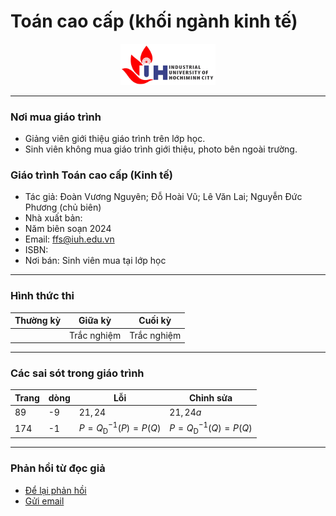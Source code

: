 # Toán cao cấp (khối ngành kinh tế)
<p align="center">
  <img width="30%" src="https://github.com/khoacoban/hamphuc/blob/main/iuh.png">
</p>

-----

### Nơi mua giáo trình
- Giảng viên giới thiệu giáo trình trên lớp học.
- Sinh viên không mua giáo trình giới thiệu, photo bên ngoài trường.

### Giáo trình Toán cao cấp (Kinh tế) 
- Tác giả: Đoàn Vương Nguyên; Đỗ Hoài Vũ; Lê Văn Lai; Nguyễn Đức Phương (chủ biên)
- Nhà xuất bản: 
- Năm biên soạn 2024
- Email: ffs@iuh.edu.vn
- ISBN:
- Nơi bán: Sinh viên mua tại lớp học 

-----
### Hình thức thi
| Thường kỳ | Giữa kỳ | Cuối kỳ |
| --------- | ------- | ------- |
|    |Trắc nghiệm | Trắc nghiệm |
-----

### Các sai sót trong giáo trình
| Trang | dòng | Lỗi                           | Chỉnh sửa                     |
| ----- | ---- | ----------------------------- | ----------------------------- |
| 89    | -9   | $21,24$                       | $21,24a$                      |
| 174   | -1   | $P=Q_\mathrm{D}^{-1}(P)=P(Q)$ | $P=Q_\mathrm{D}^{-1}(Q)=P(Q)$ |
-----

### Phản hồi từ đọc giả
- [Để lại phản hồi](https://github.com/khoacoban/hamphuc/issues)
- [Gửi email](mailto:ffs@iuh.edu.vn)
